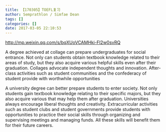 ```yaml
---
title: 【170305】TOEFL复习
author: Semprathlon / Simfae Dean
tags: []
categories: []
date: 2017-03-05 22:10:53
---
```

http://mp.weixin.qq.com/s/bqXUoVCAMHki-FI2w0svRQ

A degree achieved at collage can prepare undergraduates for social entrance. Not only can students obtain textbook knowledge related to their areas of study, but they also acquire various helpful skills even after their graduation. Collages advocate independent thoughts and innovation. After-class activities such as student communities and the confederacy of student provide with worthwhile opportunities

A university degree can better prepare students to enter society. Not only students gain textbook knowledge relating to their specific majors, but they also acquire various that may help them after graduation. Universities always encourage liberal thoughts and creativity. Extracurricular activities such as student clubs and student governments provide students with opportunities to practice their social skills through organizing and supervising meetings and managing funds. All these skills will benefit them for their future careers.